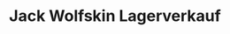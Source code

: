 ---
title: "Jack Wolfskin Lagerverkauf"
url: /neu-wulmstorf/jack-wolfskin-lagerverkauf/
shop: Outdoor
---